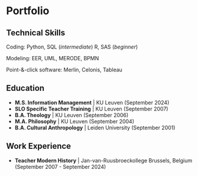 # Portfolio

## Technical Skills
Coding:                    Python, SQL (*intermediate*)
                           R, SAS (*beginner*)
                  
Modeling:                  EER, UML, MERODE, BPMN

Point-&-click software:    Merlin, Celonis, Tableau

## Education
- **M.S. Information Management** | KU Leuven (September 2024)
- **SLO  Specific Teacher Training** | KU Leuven (September 2007)
- **B.A. Theology** | KU Leuven (September 2006)
- **M.A. Philosophy** | KU Leuven (September 2004)
- **B.A. Cultural Anthropology** | Leiden University (September 2001)

## Work Experience
- **Teacher Modern History** | Jan-van-Ruusbroeckollege Brussels, Belgium (September 2007 - September 2024) 
